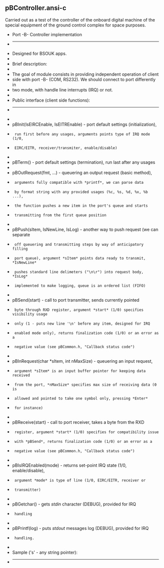 ## pBController.ansi-c 

Carried out as a test of the controller of the onboard digital machine of the special equipment of the ground control complex for 
space purposes.

 *  Port -B- Controller implementation
 *  ----------------------------------
 *  Designed for BSOUK apps.
 *
 *  Brief description:
 *
 *  The goal of module consists in providing independent operation of client
 *  side with port -B- (COM, RS232). We should connect to port differently in
 *  two mode, with handle line interrupts (IRQ) or not.
 *
 *  Public interface (client side functions):
 *  ----------------------------------------
 *
 *    pBInit(IsEIRCEnable, IsEITREnable) - port default settings (initialization),
 *      run first before any usages, arguments points type of IRQ mode (1/0,
 *      EIRC/EITR, receiver/transmiter, enable/disable)
 *
 *    pBTerm() - port default settings (termination), run last after any usages
 *
 *    pBOutRequest(fmt, ...) - queuering an output request (basic method),
 *      arguments fully compatible with *printf*, we can parse data
 *      by format string with any provided usages (%c, %s, %d, %x, %b ...),
 *      the function pushes a new item in the port's queue and starts
 *      transmitting from the first queue position
 *
 *    pBPush(sItem, IsNewLine, IsLog) - another way to push request (we can separate
 *      off queuering and transmitting steps by way of anticipatory filling
 *      port queue), argument *sItem* points data ready to transmit, *IsNewLine*
 *      pushes standard line delimeters ("\n\r") into request body, *IsLog*
 *      implemented to make logging, queue is an ordered list (FIFO)
 *
 *    pBSend(start) - call to port transmitter, sends currently pointed
 *      byte through RXD register, argument *start* (1/0) specifies visibility usage
 *      only (1 - puts new line '\n' before any item, designed for IRQ
 *      enabled mode only), returns finalization code (1/0) or an error as a
 *      negative value (see pBCommon.h, "Callback status code")
 *
 *    pBInRequest(char *sItem, int nMaxSize) - queuering an input request,
 *      argument *sItem* is an input buffer pointer for keeping data received
 *      from the port, *nMaxSize* specifies max size of receiving data (0 is
 *      allowed and pointed to take one symbol only, pressing *Enter*
 *      for instance)
 *
 *    pBReceive(start) - call to port receiver, takes a byte from the RXD
 *      register, argument *start* (1/0) specifies for compatibility issue
 *      with *pBSend*, returns finalization code (1/0) or an error as a
 *      negative value (see pBCommon.h, "Callback status code")
 *
 *    pBIsIRQEnabled(mode) - returns set-point IRQ state (1/0, enable/disable),
 *      argument *mode* is type of line (1/0, EIRC/EITR, receiver or
 *      transmitter)
 *
 *    pBGetchar() - gets *stdin* character (DEBUG), provided for IRQ
 *      handling
 *
 *    pBPrintf(log) - puts *stdout* messages log (DEBUG), provided for IRQ
 *      handling.
 *
 *  Sample ('s' - any string pointer):
 *  ----------------------------------


